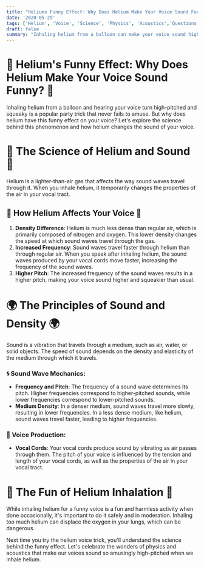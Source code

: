 ```yaml
---
title: "Heliums Funny Effect: Why Does Helium Make Your Voice Sound Funny?"
date: '2020-05-29'
tags: ['Helium', 'Voice', 'Science', 'Physics', 'Acoustics','Questions']
draft: false
summary: "Inhaling helium from a balloon can make your voice sound high-pitched and squeaky. In this blog post, we explore the science behind why helium changes your voice and the principles of sound waves and density."
---
```


# 🎈 Helium's Funny Effect: Why Does Helium Make Your Voice Sound Funny? 🎈

Inhaling helium from a balloon and hearing your voice turn high-pitched and squeaky is a popular party trick that never fails to amuse. But why does helium have this funny effect on your voice? Let's explore the science behind this phenomenon and how helium changes the sound of your voice.

# 🔬 The Science of Helium and Sound 🔬

Helium is a lighter-than-air gas that affects the way sound waves travel through it. When you inhale helium, it temporarily changes the properties of the air in your vocal tract.

## 🧠 How Helium Affects Your Voice 🧠

1. **Density Difference**: Helium is much less dense than regular air, which is primarily composed of nitrogen and oxygen. This lower density changes the speed at which sound waves travel through the gas.
2. **Increased Frequency**: Sound waves travel faster through helium than through regular air. When you speak after inhaling helium, the sound waves produced by your vocal cords move faster, increasing the frequency of the sound waves.
3. **Higher Pitch**: The increased frequency of the sound waves results in a higher pitch, making your voice sound higher and squeakier than usual.

# 🌍 The Principles of Sound and Density 🌍

Sound is a vibration that travels through a medium, such as air, water, or solid objects. The speed of sound depends on the density and elasticity of the medium through which it travels.

### 🌀 Sound Wave Mechanics:
- **Frequency and Pitch**: The frequency of a sound wave determines its pitch. Higher frequencies correspond to higher-pitched sounds, while lower frequencies correspond to lower-pitched sounds.
- **Medium Density**: In a denser medium, sound waves travel more slowly, resulting in lower frequencies. In a less dense medium, like helium, sound waves travel faster, leading to higher frequencies.

### 🎤 Voice Production:
- **Vocal Cords**: Your vocal cords produce sound by vibrating as air passes through them. The pitch of your voice is influenced by the tension and length of your vocal cords, as well as the properties of the air in your vocal tract.

# 🌟 The Fun of Helium Inhalation 🌟

While inhaling helium for a funny voice is a fun and harmless activity when done occasionally, it's important to do it safely and in moderation. Inhaling too much helium can displace the oxygen in your lungs, which can be dangerous.

Next time you try the helium voice trick, you'll understand the science behind the funny effect. Let's celebrate the wonders of physics and acoustics that make our voices sound so amusingly high-pitched when we inhale helium.
